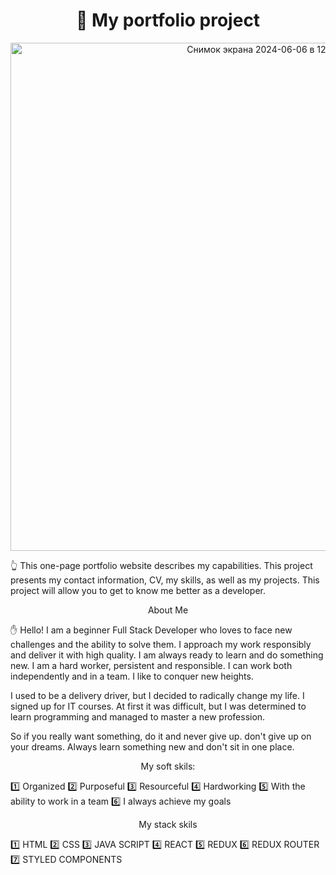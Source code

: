 <h1 align="center">👋 My portfolio project</h1>

<p align="center">
  <img width="813" alt="Снимок экрана 2024-06-06 в 12 47 26" src="https://github.com/gritchin-artur/MyPortfolio/assets/123599698/55f28804-ed3c-4525-9151-f0a6eb03f919">
</p>


👆 This one-page portfolio website describes my capabilities. This project presents my contact information, CV, my skills, as well as my projects. This project will allow you to get to know me better as a developer. 

 <p align="center">  About Me </p>

✋ Hello! I am a beginner Full Stack Developer who loves to face new challenges and the ability to solve them. I approach my work responsibly and deliver it with high quality. I am always ready to learn and do something new. I am a hard worker, persistent and responsible. I can work both independently and in a team. I like to conquer new heights.

I used to be a delivery driver, but I decided to radically change my life. I signed up for IT courses. At first it was difficult, but I was determined to learn programming and managed to master a new profession.

So if you really want something, do it and never give up. don't give up on your dreams. Always learn something new and don't sit in one place.

 <p align="center">  My soft skils: </p>
 
1️⃣ Organized
2️⃣ Purposeful
3️⃣ Resourceful
4️⃣ Hardworking
5️⃣ With the ability to work in a team
6️⃣ I always achieve my goals

 <p align="center"> My stack skils</p>

1️⃣ HTML 
2️⃣ CSS
3️⃣ JAVA SCRIPT
4️⃣ REACT
5️⃣ REDUX
6️⃣ REDUX ROUTER
7️⃣ STYLED COMPONENTS

 